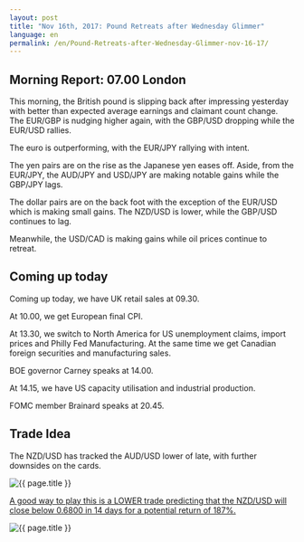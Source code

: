 ```yaml
---
layout: post
title: "Nov 16th, 2017: Pound Retreats after Wednesday Glimmer"
language: en
permalink: /en/Pound-Retreats-after-Wednesday-Glimmer-nov-16-17/
---
```

## Morning Report: 07.00 London

This morning, the British pound is slipping back after impressing yesterday with better than expected average earnings and claimant count change. The EUR/GBP is nudging higher again, with the GBP/USD dropping while the EUR/USD rallies. 

The euro is outperforming, with the EUR/JPY rallying with intent. 

The yen pairs are on the rise as the Japanese yen eases off. Aside, from the EUR/JPY, the AUD/JPY and USD/JPY are making notable gains while the GBP/JPY lags. 

The dollar pairs are on the back foot with the exception of the EUR/USD which is making small gains. The NZD/USD is lower, while the GBP/USD continues to lag. 

Meanwhile, the USD/CAD is making gains while oil prices continue to retreat. 

## Coming up today 

Coming up today, we have UK retail sales at 09.30. 

At 10.00, we get European final CPI. 

At 13.30, we switch to North America for US unemployment claims, import prices and Philly Fed Manufacturing. At the same time we get Canadian foreign securities and manufacturing sales. 

BOE governor Carney speaks at 14.00. 

At 14.15, we have US capacity utilisation and industrial production. 

FOMC member Brainard speaks at 20.45.

## Trade Idea

The NZD/USD has tracked the AUD/USD lower of late, with further downsides on the cards. 

<img class="post-image" src="{{ site.url }}/images/nov/2017-11-16_07-26-14.jpg" alt="{{ page.title }}" title="{{ page.title }}">

<a href="%LINK%%?currency=GBP&market=forex&underlying=frxNZDUSD&formname=higherlower&duration_amount=14&duration_units=d&amount=10&amount_type=payout&expiry_type=duration&barrier=0.6800" target="_blank">A good way to play this is a LOWER trade predicting that the NZD/USD will close below 0.6800 in 14 days for a potential return of 187%.</a>

<img class="post-image" src="{{ site.url }}/images/nov/2017-11-16_07-29-56.jpg" alt="{{ page.title }}" title="{{ page.title }}">
